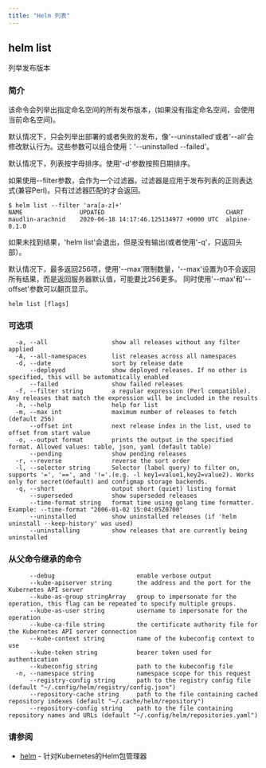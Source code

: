 ```yaml
---
title: "Helm 列表"
---
```


## helm list

列举发布版本

### 简介

该命令会列举出指定命名空间的所有发布版本，(如果没有指定命名空间，会使用当前命名空间)。

默认情况下，只会列举出部署的或者失败的发布，像'--uninstalled'或者'--all'会修改默认行为。这些参数可以组合使用：'--uninstalled
--failed'。

默认情况下，列表按字母排序。使用'-d'参数按照日期排序。

如果使用--filter参数，会作为一个过滤器。过滤器是应用于发布列表的正则表达式(兼容Perl)。只有过滤器匹配的才会返回。

```shell
$ helm list --filter 'ara[a-z]+'
NAME                UPDATED                                  CHART
maudlin-arachnid    2020-06-18 14:17:46.125134977 +0000 UTC  alpine-0.1.0
```

如果未找到结果，'helm list'会退出，但是没有输出(或者使用'-q'，只返回头部）。

默认情况下，最多返回256项，使用'--max'限制数量，'--max'设置为0不会返回所有结果，而是返回服务器默认值，可能要比256更多。
同时使用'--max'和'--offset'参数可以翻页显示。

```shell
helm list [flags]
```

### 可选项

```shell
  -a, --all                  show all releases without any filter applied
  -A, --all-namespaces       list releases across all namespaces
  -d, --date                 sort by release date
      --deployed             show deployed releases. If no other is specified, this will be automatically enabled
      --failed               show failed releases
  -f, --filter string        a regular expression (Perl compatible). Any releases that match the expression will be included in the results
  -h, --help                 help for list
  -m, --max int              maximum number of releases to fetch (default 256)
      --offset int           next release index in the list, used to offset from start value
  -o, --output format        prints the output in the specified format. Allowed values: table, json, yaml (default table)
      --pending              show pending releases
  -r, --reverse              reverse the sort order
  -l, --selector string      Selector (label query) to filter on, supports '=', '==', and '!='.(e.g. -l key1=value1,key2=value2). Works only for secret(default) and configmap storage backends.
  -q, --short                output short (quiet) listing format
      --superseded           show superseded releases
      --time-format string   format time using golang time formatter. Example: --time-format "2006-01-02 15:04:05Z0700"
      --uninstalled          show uninstalled releases (if 'helm uninstall --keep-history' was used)
      --uninstalling         show releases that are currently being uninstalled
```

### 从父命令继承的命令

```shell
      --debug                       enable verbose output
      --kube-apiserver string       the address and the port for the Kubernetes API server
      --kube-as-group stringArray   group to impersonate for the operation, this flag can be repeated to specify multiple groups.
      --kube-as-user string         username to impersonate for the operation
      --kube-ca-file string         the certificate authority file for the Kubernetes API server connection
      --kube-context string         name of the kubeconfig context to use
      --kube-token string           bearer token used for authentication
      --kubeconfig string           path to the kubeconfig file
  -n, --namespace string            namespace scope for this request
      --registry-config string      path to the registry config file (default "~/.config/helm/registry/config.json")
      --repository-cache string     path to the file containing cached repository indexes (default "~/.cache/helm/repository")
      --repository-config string    path to the file containing repository names and URLs (default "~/.config/helm/repositories.yaml")
```

### 请参阅

* [helm](helm.md) - 针对Kubernetes的Helm包管理器

